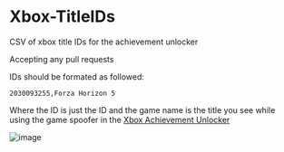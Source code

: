 # Xbox-TitleIDs
CSV of xbox title IDs for the achievement unlocker

Accepting any pull requests

IDs should be formated as followed:

`2030093255,Forza Horizon 5`

Where the ID is just the ID and the game name is the title you see while using the game spoofer in the [Xbox Achievement Unlocker](https://github.com/ItsLogic/Xbox-Achievement-Unlocker)

![image](https://user-images.githubusercontent.com/38233332/187088669-78c43e84-1732-4af7-b088-7733812a82ac.png)
